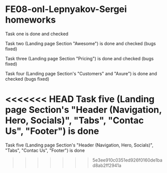 # FE08-onl-Lepnyakov-Sergei homeworks

Task one is done and checked

Task two (Landing page Section "Awesome") is done and checked (bugs fixed)

Task three (Landing page Section "Pricing") is done and checked (bugs fixed)

Task four (Landing page Section's "Customers" and "Axure") is done and checked (bugs fixed)

<<<<<<< HEAD
Task five (Landing page Section's "Header (Navigation, Hero, Socials)", "Tabs", "Contac Us", "Footer") is done
=======
Task five (Landing page Section's "Header (Navigation, Hero, Socials)", "Tabs", "Contac Us", "Footer") is done
>>>>>>> 5e3ee910c0351ed926f0160de1bad8ab2ff2941a
